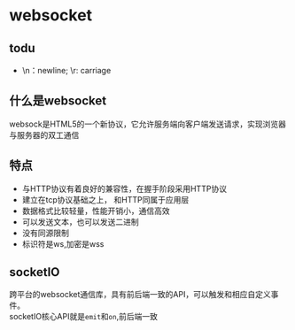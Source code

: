 # websocket

## todu
- \n：newline; \r: carriage





## 什么是websocket
websock是HTML5的一个新协议，它允许服务端向客户端发送请求，实现浏览器与服务器的双工通信

## 特点
- 与HTTP协议有着良好的兼容性，在握手阶段采用HTTP协议
- 建立在tcp协议基础之上， 和HTTP同属于应用层
- 数据格式比较轻量，性能开销小，通信高效
- 可以发送文本，也可以发送二进制
- 没有同源限制
- 标识符是ws,加密是wss

## socketIO
跨平台的websocket通信库，具有前后端一致的API，可以触发和相应自定义事件。  
socketIO核心API就是`emit`和`on`,前后端一致



